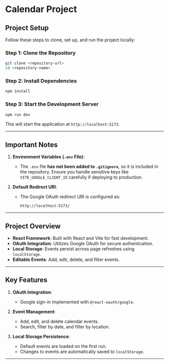 # Calendar Project

## **Project Setup**

Follow these steps to clone, set up, and run the project locally:

### **Step 1: Clone the Repository**

```bash
git clone <repository-url>
cd <repository-name>
```

### **Step 2: Install Dependencies**

```bash
npm install
```

### **Step 3: Start the Development Server**

```bash
npm run dev
```

This will start the application at `http://localhost:5173`.

---

## **Important Notes**

1. **Environment Variables (`.env` File)**:

   - The `.env` file **has not been added to `.gitignore`**, so it is included in the repository. Ensure you handle sensitive keys like `VITE_GOOGLE_CLIENT_ID` carefully if deploying to production.

2. **Default Redirect URI**:
   - The Google OAuth redirect URI is configured as:
     ```
     http://localhost:5173/
     ```

---

## **Project Overview**

- **React Framework**: Built with React and Vite for fast development.
- **OAuth Integration**: Utilizes Google OAuth for secure authentication.
- **Local Storage**: Events persist across page refreshes using `localStorage`.
- **Editable Events**: Add, edit, delete, and filter events.

---

## **Key Features**

1. **OAuth Integration**:

   - Google sign-in implemented with `@react-oauth/google`.

2. **Event Management**:

   - Add, edit, and delete calendar events.
   - Search, filter by date, and filter by location.

3. **Local Storage Persistence**:
   - Default events are loaded on the first run.
   - Changes to events are automatically saved to `localStorage`.

---
